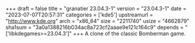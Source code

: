 +++
draft = false
title = "granatier 23.04.3-1"
version = "23.04.3-1"
date = "2023-07-07T20:57:31"
categories = ['kde5']
upstreamurl = "http://www.kde.org"
arch = "x86_64"
size = "2211740"
usize = "4662879"
sha1sum = "3a0a1388216b034ac8a723cf2aaae9e121c164c9"
depends = "['libkdegames>=23.04.3']"
+++
A clone of the classic Bomberman game.